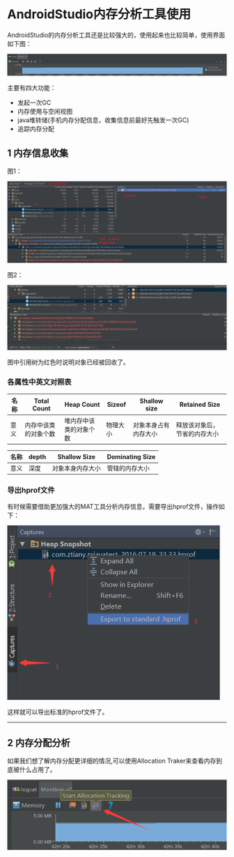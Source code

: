 # AndroidStudio内存分析工具使用

AndroidStudio的内存分析工具还是比较强大的，使用起来也比较简单，使用界面如下图：

![](index_files/c53852e5-f24e-4972-b850-346b45955d69.png)

主要有四大功能：

- 发起一次GC
- 内存使用与空闲视图
- java堆转储(手机内存分配信息，收集信息前最好先触发一次GC)
- 追踪内存分配

## 1 内存信息收集

图1：

![](index_files/2a5a1316-f5ce-41db-843d-e2dd0889e413.png)

图2：

![](index_files/ff6b946e-2641-41fc-abeb-0d05a4146c4b.png)

图中引用树为红色时说明对象已经被回收了。

### 各属性中英文对照表

| 名称 | Total Count | Heap Count | Sizeof | Shallow size | Retained Size |
| --- | --- | --- | --- | --- | --- |
| 意义 | 内存中该类的对象个数 | 堆内存中该类的对象个数 | 物理大小 | 对象本身占有内存大小 | 释放该对象后，节省的内存大小 |

| 名称 | depth | Shallow Size | Dominating Size |
| --- | --- | --- | --- |
| 意义 | 深度 | 对象本身内存大小 | 管辖的内存大小 |

### 导出hprof文件

有时候需要借助更加强大的MAT工具分析内存信息，需要导出hprof文件，操作如下：

![](index_files/839a248a-aa68-4420-ae6b-167d0bca3bbe.png)

这样就可以导出标准的hprof文件了。

---
## 2 内存分配分析

如果我们想了解内存分配更详细的情况,可以使用Allocation Traker来查看内存到底被什么占用了。

![](index_files/3bf0cd06-da3e-470b-a51e-6ceed87b05af.png)
